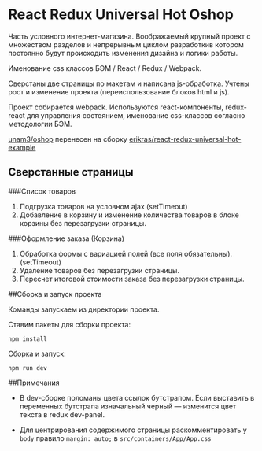 # React Redux Universal Hot Oshop

  Часть условного интернет-магазина. Воображаемый крупный проект с множеством
разделов и непрерывным циклом разработкив котором постоянно будут происходить
изменения дизайна и логики работы.

  Именование css классов БЭМ / React / Redux / Webpack.

  Сверстаны две страницы по макетам и написана js-обработка. Учтены рост и
изменение проекта (переиспользование блоков html и js).

  Проект собирается webpack. Используются react-компоненты, redux-react для
управления состоянием, именование css-классов согласно методологии БЭМ.
  
  <a href="https://github.com/unam3/oshop">unam3/oshop</a> перенесен на сборку <a href="https://github.com/erikras/react-redux-universal-hot-example">
erikras/react-redux-universal-hot-example</a>

## Сверстанные страницы
###Список товаров
1. Подгрузка товаров на условном ajax (setTimeout)
2. Добавление в корзину и изменение количества товаров в блоке корзины без перезагрузки страницы.

###Оформление заказа (Корзина)
1. Обработка формы с вариацией полей (все поля обязательны). (setTimeout)
2. Удаление товаров без перезагрузки страницы.
3. Пересчет итоговой стоимости заказа без перезагрузки страницы.


##Сборка и запуск проекта

  Команды запускаем из директории проекта.


  Ставим пакеты для сборки проекта:
```
npm install
```


  Сборка и запуск:
```
npm run dev
```

##Примечания

- В dev-сборке поломаны цвета ссылок бутстрапом. Если выставить в переменных
бутстрапа изначальный черный — изменится цвет текста в redux dev-panel.

- Для центрирования содержимого страницы раскомментировать у `body` правило
`margin: auto;` в `src/containers/App/App.css`
